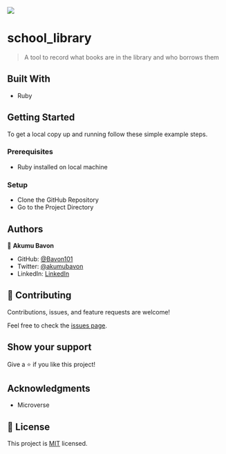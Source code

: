 
![](https://img.shields.io/badge/Microverse-blueviolet)

# school_library
>A tool to record what books are in the library and who borrows them


## Built With

- Ruby


<!-- ## Live Demo (if available)

[Live Demo Link](https://livedemo.com) -->


## Getting Started



To get a local copy up and running follow these simple example steps.

### Prerequisites

- Ruby installed on local machine
### Setup
- Clone the GitHub Repository
- Go to the Project Directory
<!-- ### Install

### Usage

### Run tests

### Deployment -->



## Authors

👤 **Akumu Bavon**

- GitHub: [@Bavon101](https://github.com/Bavon101)
- Twitter: [@akumubavon](https://twitter.com/akumubavon)
- LinkedIn: [LinkedIn](https://www.linkedin.com/in/akumu-bavon/)


## 🤝 Contributing

Contributions, issues, and feature requests are welcome!

Feel free to check the [issues page](../../issues/).

## Show your support

Give a ⭐️ if you like this project!

## Acknowledgments

- Microverse
## 📝 License

This project is [MIT](./LICENSE) licensed.
